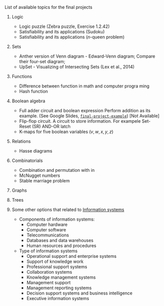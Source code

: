 List of available topics for the final projects

1. Logic   
   - Logic puzzle (Zebra puzzle, Exercise 1.2.42)
   - Satisfiability and its applications (Sudoku)
   - Satisfiability and its applications ($n$-queen problem)

2. Sets
   - Anther version of Venn diagram - Edward-Venn diagram; Compare their four-set diagram; 
   - UpSet - Visualizing of Intersecting Sets (Lex et al., 2014) 

3. Functions   
   - Difference between function in math and computer
     progra ming
   - Hash function

4. Boolean algebra   
   - Full adder circuit and boolean expression
     Perform addition as its example. 
     (See Google Slides, [`final-project-example`](s.itk.ac.id/DiscMathFPTemplate)) [Not Available]
   - Flip-flop circuit. A circuit to store information.
     For exampele Set-Reset (SR) AND-OR latch
   - K-maps for five boolean variables  $(v, w, x, y, z)$

5. Relations
   - Hasse diagrams

6. Combinatorials
   - Combination and permutation with in
   - McNugget numbers
   - Stable marriage problem

7. Graphs

8. Trees

10. Some other options that related to [Information systems](https://www.britannica.com/topic/information-system)
    - Components of information systems: 
      - Computer hardware
      - Computer software
      - Telecommunications
      - Databases and data warehouses
      - Human resources and procedures
    - Type of information systems
      - Operational support and enterprise systems
      - Support of knowledge work
      - Professional support systems
      - Collaboration systems
      - Knowledge management systems
      - Management support
      - Management reporting systems
      - Decision support systems and business intelligence
      - Executive information systems